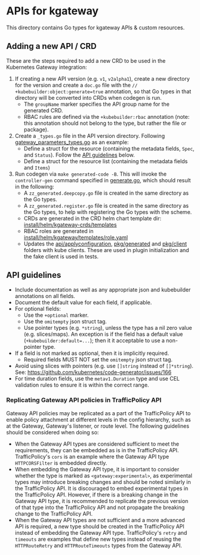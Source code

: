 # APIs for kgateway

This directory contains Go types for kgateway APIs & custom resources.

## Adding a new API / CRD

These are the steps required to add a new CRD to be used in the Kubernetes Gateway integration:

1. If creating a new API version (e.g. `v1`, `v2alpha1`), create a new directory for the version and create a `doc.go` file with the `// +kubebuilder:object:generate=true` annotation, so that Go types in that directory will be converted into CRDs when codegen is run.
    - The `groupName` marker specifies the API group name for the generated CRD.
    - RBAC rules are defined via the `+kubebuilder:rbac` annotation (note: this annotation should not belong to the type, but rather the file or package).
2. Create a `_types.go` file in the API version directory. Following [gateway_parameters_types.go](/api/v1alpha1/gateway_parameters_types.go) as an example:
    - Define a struct for the resource (containing the metadata fields, `Spec`, and `Status`). Follow the [API guidelines](#api-guidelines) below.
    - Define a struct for the resource list (containing the metadata fields and `Items`)
3. Run codegen via `make generated-code -B`. This will invoke the `controller-gen` command specified in [generate.go](/hack/generate.go), which should result in the following:
    - A `zz_generated.deepcopy.go` file is created in the same directory as the Go types.
    - A `zz_generated.register.go` file is created in the same directory as the Go types, to help with registering the Go types with the scheme.
    - CRDs are generated in the CRD helm chart template dir: [install/helm/kgateway-crds/templates](/install/helm/kgateway-crds/templates)
    - RBAC roles are generated in [install/helm/kgateway/templates/role.yaml](/install/helm/kgateway/templates/role.yaml)
    - Updates the [api/applyconfiguration](/api/applyconfiguration), [pkg/generated](/pkg/generated) and [pkg/client](/pkg/client) folders with kube clients. These are used in plugin initialization and the fake client is used in tests.

## API guidelines
- Include documentation as well as any appropriate json and kubebuilder annotations on all fields.
- Document the default value for each field, if applicable.
- For optional fields:
    - Use the `+optional` marker.
    - Use the `omitempty` json struct tag.
    - Use pointer types (e.g. `*string`), unless the type has a nil zero value (e.g. slices/maps). An exception is if the field has a default value (`+kubebuilder:default=...`); then it it acceptable to use a non-pointer type.
- If a field is not marked as optional, then it is implicitly required.
    - Required fields MUST NOT set the `omitempty` json struct tag.
- Avoid using slices with pointers (e.g. use `[]string` instead of `[]*string`). See: https://github.com/kubernetes/code-generator/issues/166
- For time duration fields, use the `metav1.Duration` type and use CEL validation rules to ensure it is within the correct range.

### Replicating Gateway API policies in TrafficPolicy API

Gateway API policies may be replicated as a part of the TrafficPolicy API to enable policy attachment at different levels in the config hierarchy, such as at the Gateway, Gateway's listener, or route level. The following guidelines should be considered when doing so:
- When the Gateway API types are considered sufficient to meet the requirements, they can be embedded as is in the TrafficPolicy API. TrafficPolicy's `cors` is an example where the Gateway API type `HTTPCORSFilter` is embedded directly.
- When embedding the Gateway API type, it is important to consider whether the type is marked as `<gateway:experimental>`, as experimental types may introduce breaking changes and should be noted similarly in the TrafficPolicy API. It is discouraged to embed experimental types in the TrafficPolicy API. However, if there is a breaking change in the Gateway API type, it is recommended to replicate the previous version of that type into the TrafficPolicy API and not propagate the breaking change to the TrafficPolicy API.
- When the Gateway API types are not sufficient and a more advanced API is required, a new type should be created in the TrafficPolicy API instead of embedding the Gateway API type. TrafficPolicy's `retry` and `timeouts` are examples that define new types instead of reusing the `HTTPRouteRetry` and `HTTPRouteTimeouts` types from the Gateway API.


